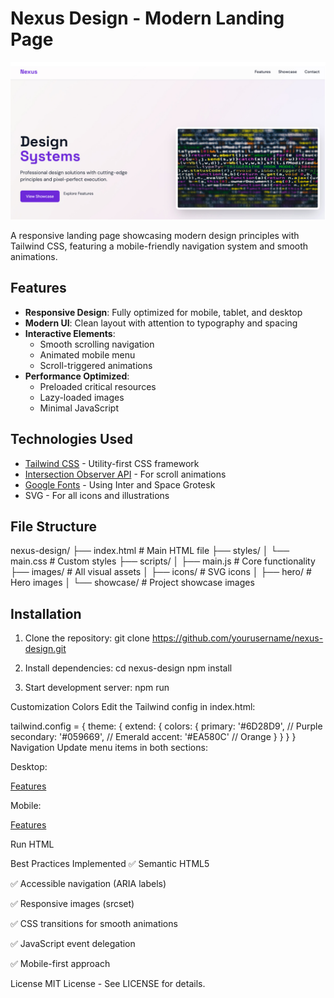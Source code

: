 # Nexus Design - Modern Landing Page

![Nexus Design Preview](./images/screenshot.jpg)

A responsive landing page showcasing modern design principles with Tailwind CSS, featuring a mobile-friendly navigation system and smooth animations.

## Features

- **Responsive Design**: Fully optimized for mobile, tablet, and desktop
- **Modern UI**: Clean layout with attention to typography and spacing
- **Interactive Elements**:
  - Smooth scrolling navigation
  - Animated mobile menu
  - Scroll-triggered animations
- **Performance Optimized**:
  - Preloaded critical resources
  - Lazy-loaded images
  - Minimal JavaScript

## Technologies Used

- [Tailwind CSS](https://tailwindcss.com/) - Utility-first CSS framework
- [Intersection Observer API](https://developer.mozilla.org/en-US/docs/Web/API/Intersection_Observer_API) - For scroll animations
- [Google Fonts](https://fonts.google.com/) - Using Inter and Space Grotesk
- SVG - For all icons and illustrations

## File Structure
nexus-design/
├── index.html # Main HTML file
├── styles/
│ └── main.css # Custom styles
├── scripts/
│ ├── main.js # Core functionality
├── images/ # All visual assets
│ ├── icons/ # SVG icons
│ ├── hero/ # Hero images
│ └── showcase/ # Project showcase images


## Installation

1. Clone the repository:
git clone https://github.com/yourusername/nexus-design.git

2. Install dependencies:
cd nexus-design
npm install

3. Start development server:
npm run

Customization
Colors
Edit the Tailwind config in index.html:

tailwind.config = {
  theme: {
    extend: {
      colors: {
        primary: '#6D28D9',    // Purple
        secondary: '#059669',  // Emerald
        accent: '#EA580C'      // Orange
      }
    }
  }
}
Navigation
Update menu items in both sections:

Desktop:
<!-- Desktop Menu -->
<nav class="hidden md:flex space-x-8">
  <a href="#features">Features</a>
  <!-- Add more items -->
</nav>

Mobile:
<!-- Mobile Menu -->
<div id="mobile-menu">
  <a href="#features">Features</a>
  <!-- Mirror same items -->
</div>


Run HTML

Best Practices Implemented
✅ Semantic HTML5

✅ Accessible navigation (ARIA labels)

✅ Responsive images (srcset)

✅ CSS transitions for smooth animations

✅ JavaScript event delegation

✅ Mobile-first approach

License
MIT License - See LICENSE for details.
